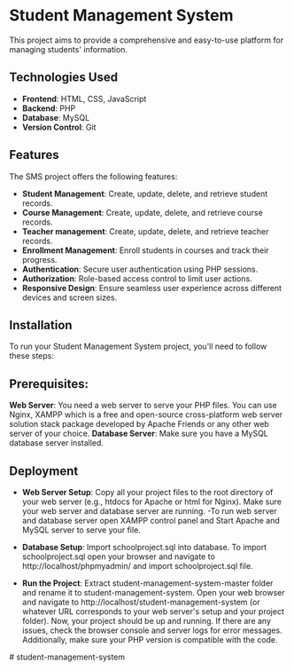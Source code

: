 # Student Management System
This project aims to provide a comprehensive and easy-to-use platform for managing students' information.

## Technologies Used
- **Frontend**: HTML, CSS, JavaScript
- **Backend**: PHP
- **Database**: MySQL
- **Version Control**: Git

## Features
The SMS project offers the following features:
- **Student Management**: Create, update, delete, and retrieve student records.
- **Course Management**: Create, update, delete, and retrieve course records.
- **Teacher management**: Create, update, delete, and retrieve teacher records.
- **Enrollment Management**: Enroll students in courses and track their progress.
- **Authentication**: Secure user authentication using PHP sessions.
- **Authorization**: Role-based access control to limit user actions.
- **Responsive Design**: Ensure seamless user experience across different devices and screen sizes.

## **Installation**
To run your Student Management System project, you'll need to follow these steps:

## Prerequisites:
**Web Server**: You need a web server to serve your PHP files. You can use Nginx, XAMPP which is a free and open-source cross-platform web server solution stack package developed by Apache Friends or any other web server of your choice.
**Database Server**: Make sure you have a MySQL database server installed.

## Deployment

- **Web Server Setup**:
Copy all your project files to the root directory of your web server (e.g., htdocs for Apache or html for Nginx).
Make sure your web server and database server are running.
-To run web server and database server open XAMPP control panel and Start Apache and MySQL server to serve your file. 

- **Database Setup**:
Import schoolproject.sql into database.
To import schoolproject.sql open your browser and navigate to http://localhost/phpmyadmin/ and import schoolproject.sql file.

- **Run the Project**:
Extract student-management-system-master folder and rename it to student-management-system.
Open your web browser and navigate to http://localhost/student-management-system (or whatever URL corresponds to your web server's setup and your project folder).
Now, your project should be up and running. If there are any issues, check the browser console and server logs for error messages. Additionally, make sure your PHP version is compatible with the code.

#   s t u d e n t - m a n a g e m e n t - s y s t e m 
 
 

